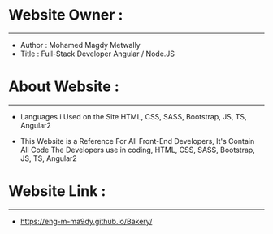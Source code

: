 # Website Owner :
-----------------------
- Author : Mohamed Magdy Metwally
- Title : Full-Stack Developer Angular / Node.JS
#
# About Website :
-----------------------
- Languages i Used on the Site
  HTML, CSS, SASS, Bootstrap, JS, TS, Angular2
  
- This Website is a Reference For All Front-End Developers,
  It's Contain All Code The Developers use in coding, HTML, CSS, SASS, Bootstrap, JS, TS, Angular2
#
# Website Link :
------------------------
- https://eng-m-ma9dy.github.io/Bakery/
